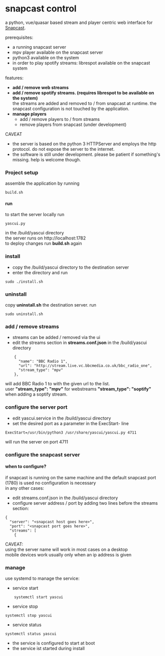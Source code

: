 # snapcast control 

a python, vue/quasar based stream and player centric web interface for [Snapcast](https://github.com/badaix/snapcast).

prerequisites:
* a running snapcast server
* mpv player available on the snapcast server
* python3 available on the system
* in order to play spotify streams: librespot available on the snapcast system

features:
* __add / remove web streams__
* __add / remove spotify streams. (requires librespot to be available on the system)__  
the streams are added and removed to / from snapcast at runtime. the snapcast configuration is not touched by the application.
* __manage players__
  - add / remove players to / from streams
  - remove players from snapcast (under development)

CAVEAT
* the server is based on the python 3 HTTPServer and employs the http protocol. do not expose the server to the internet.  
* the software is still under development. please be patient if something's missing. help is welcome though.

### Project setup
assemble the application by running
```
build.sh 
```

#### run
to start the server locally run
```
yascui.py
```
in the /build/yascui directory  
the server runs on http://localhost:1782  
to deploy changes run __build.sh__ again

### install
* copy the /build/yascui directory to the destination server
* enter the directory and run
```
sudo ./install.sh 
```

### uninstall
copy __uninstall.sh__ the destination server. run
```
sudo uninstall.sh 
```

### add / remove streams
* streams can be added / removed via the ui
* edit the streams section in __streams.conf.json__ in the /build/yascui directory
```
    {
      "name": "BBC Radio 1",
      "url": "http://stream.live.vc.bbcmedia.co.uk/bbc_radio_one",
      "stream_type": "mpv"
    },
```
will add BBC Radio 1 to with the given url to the list.  
user __"stream_type": "mpv"__ for webstreams __"stream_type": "soptify"__ when adding a soptify stream.  
### configure the server port
* edit yascui.service in the /build/yascui directory
* set the desired port as a parameter in the ExecStart- line
 ```
ExecStart=/usr/bin/python3 /usr/share/yascui/yascui.py 4711
```
will run the server on port 4711

### configure the snapcast server
#### when to configure?
if snapcast is running on the same machine and the default snapcast port (1780) is used no configuration is necessary  
in any other cases:
* edit streams.conf.json in the /build/yascui directory
* configure server address / port by adding two lines before the streams section:
```
{
  "server": "<snapcast host goes here>",
  "port": "<snapcast port goes here>",
  "streams": [
    {
```
CAVEAT:  
using the server name will work in most cases on a desktop  
mobile devices work usually only when an ip address is given  

### manage 
use systemd to manage the service:
* service start
```
    systemctl start yascui
```
* service stop
```
systemctl stop yascui
```
* service status
```
systemctl status yascui
```
* the service is configured to start at boot
* the service ist started during install
